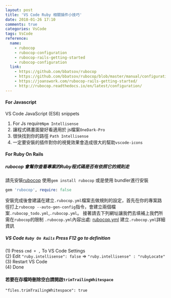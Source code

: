 ```yaml
---
layout: post
title: 'VS Code Ruby 相關插件小技巧'
date: 2018-01-26 17:10
comments: true
categories: VsCode
tags: VsCode
reference:
  name:
    - rubocop
    - rubocop-configuration
    - rubocop-rails-getting-started
    - rubocop-configuration
  link:
    - https://github.com/bbatsov/rubocop
    - https://github.com/bbatsov/rubocop/blob/master/manual/configuration.md
    - https://joanswork.com/rubocop-rails-getting-started/
    - http://rubocop.readthedocs.io/en/latest/configuration/
---
```


#### For Javascript
VS Code JavaScript (ES6) snippets
1. For Js require`Npm Intellisense`
2. 讓程式碼畫面變好看適用於 js檔案`OneDark-Pro`
3. 很快找到你的路徑 `Path Intellisense`
4. 一定要安裝的插件對你的視覺效果會造成很大的幫助`vscode-icons`

#### For Ruby On Rails
##### rubocop 會幫你查看專案的Ruby程式碼是否有依照它的規則走
請先安裝[rubocop](https://github.com/bbatsov/rubocop)
使用`gem install rubocop`
或是使用 bundler進行安裝
```rb
gem 'rubocop', require: false
```
安裝完成後會建議在建立`.rubocop.yml`檔案去做規則的設定，首先在你的專案路徑打上`rubocop --auto-gen-config`指令，會建立兩個檔案`.rubocop_todo.yml`,`.rubocop.yml`。
接著請去下列網址讓我們去填補上我們所需在`rubocop`的限制
`.rubocop.yml`內容出處: [rubocop.yml](https://gist.github.com/jhass/a5ae80d87f18e53e7b56)
建立`.rubocop.yml`詳細資訊<br>
##### VS Code `Ruby On Rails` Press F12 go to definition
(1) Press `cmd + ,` To VS Code Settings<br>
(2) Edit `"ruby.intellisense": false` => `"ruby.intellisense" : "rubyLocate"`<br>
(3) Restart VS Code<br>
(4) Done<br>

#### 若要在存檔時刪除空白請開啟`trimTrailingWhitespace`
`"files.trimTrailingWhitespace": true`